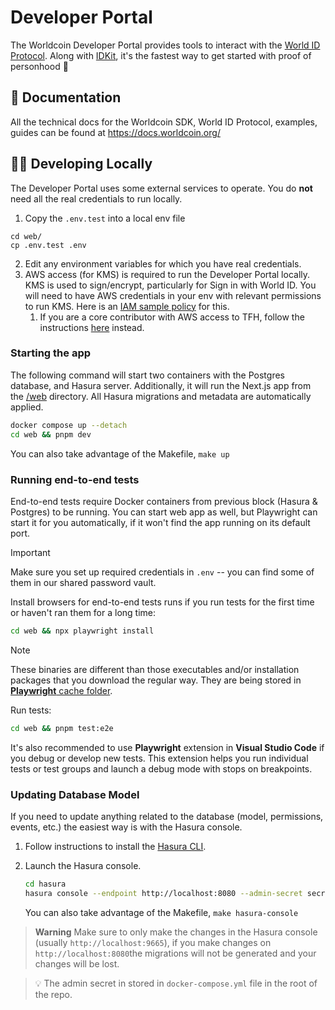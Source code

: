 <a href="https://developer.worldcoin.org">
  <img src="https://raw.githubusercontent.com/worldcoin/world-id-docs/main/public/images/shared-readme/readme-header.png" alt="" />
</a>

# Developer Portal

The Worldcoin Developer Portal provides tools to interact with the [World ID Protocol](https://worldcoin.org/world-id). Along with [IDKit](https://github.com/worldcoin/idkit-js), it's the fastest way to get started with proof of personhood 🚀

## 📄 Documentation

All the technical docs for the Worldcoin SDK, World ID Protocol, examples, guides can be found at https://docs.worldcoin.org/

## 🧑‍💻 Developing Locally

The Developer Portal uses some external services to operate. You do **not** need all the real credentials to run locally.

1. Copy the `.env.test` into a local env file

```
cd web/
cp .env.test .env
```

2. Edit any environment variables for which you have real credentials.
3. AWS access (for KMS) is required to run the Developer Portal locally. KMS is used to sign/encrypt, particularly for Sign in with World ID. You will need to have AWS credentials in your env with relevant permissions to run KMS. Here is an [IAM sample policy](aws-role-sample-policy.json) for this.
   1. If you are a core contributor with AWS access to TFH, follow the instructions [here](https://github.com/worldcoin/developer-portal-deployment#local-development) instead.

### Starting the app

The following command will start two containers with the Postgres database, and Hasura server. Additionally, it will run the Next.js app from the [/web](./web) directory. All Hasura migrations and metadata are automatically applied.

```bash
docker compose up --detach
cd web && pnpm dev
```

You can also take advantage of the Makefile, `make up`

### Running end-to-end tests

End-to-end tests require Docker containers from previous block (Hasura & Postgres) to be running. You can start web app as well, but Playwright can start it for you automatically, if it won't find the app running on its default port.

> [!IMPORTANT]  
> Make sure you set up required credentials in `.env` -- you can find some of them in our shared password vault.

Install browsers for end-to-end tests runs if you run tests for the first time or haven't ran them for a long time:

```bash
cd web && npx playwright install
```

> [!NOTE]  
> These binaries are different than those executables and/or installation packages that you download the regular way. They are being stored in [**Playwright** cache folder](https://playwright.dev/docs/browsers#managing-browser-binaries).

Run tests:

```bash
cd web && pnpm test:e2e
```

It's also recommended to use **Playwright** extension in **Visual Studio Code** if you debug or develop new tests. This extension helps you run individual tests or test groups and launch a debug mode with stops on breakpoints.

### Updating Database Model

If you need to update anything related to the database (model, permissions, events, etc.) the easiest way is with the Hasura console.

1. Follow instructions to install the [Hasura CLI](https://hasura.io/docs/latest/graphql/core/hasura-cli/install-hasura-cli/).
2. Launch the Hasura console.

   ```bash
   cd hasura
   hasura console --endpoint http://localhost:8080 --admin-secret secret!
   ```

   You can also take advantage of the Makefile, `make hasura-console`

> **Warning** Make sure to only make the changes in the Hasura console (usually `http://localhost:9665`), if you make changes on `http://localhost:8080`the migrations will not be generated and your changes will be lost.

> 💡 The admin secret in stored in `docker-compose.yml` file in the root of the repo.
